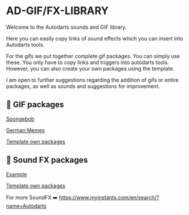 # AD-GIF/FX-LIBRARY
Welcome to the Autodarts sounds and GIF library. 

Here you can easily copy links of sound effects which you can insert into Autodarts tools. 

For the gifs we put together complete gif packages. You can simply use these. You only have to copy links and triggers into autodarts tools.
However, you can also create your own packages using the template. 

I am open to further suggestions regarding the addition of gifs or entire packages, as well as sounds and suggestions for improvement.

## 📁 GIF packages
[Spongebob](gifs/spongebob/spongebob.md)

[German Memes](gifs/german-memes/german-memes.md)

[Template own packages](gifs/template)

## 📁 Sound FX packages
[Example](Sound-FX/example/example.md)

[Template own packages](Sound-FX/template)

For more SoundFX ➡️ https://www.myinstants.com/en/search/?name=Autodarts
